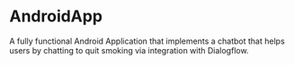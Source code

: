 # AndroidApp
A fully functional Android Application that implements a chatbot that helps users by chatting to quit smoking via integration with Dialogflow.
